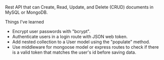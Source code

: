 Rest API that can Create, Read, Update, and Delete (CRUD) documents in MySQL or MongoDB.

Things I've learned
- Encrypt user passwords with "bcrypt".
- Authenticate users in a login route with JSON web token.
- Add nested collection to a User model using the "populate" method.
- Use middleware for mongoose model or express routes to check if there is a valid token that matches the user's id before saving data.
